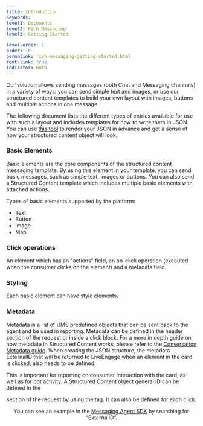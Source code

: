 ```yaml
---
title: Introduction
Keywords:
level1: Documents
level2: Rich Messaging
level3: Getting Started

level-order: 1
order: 10
permalink: rich-messaging-getting-started.html
root-link: true
indicator: both
---
```


Our solution allows sending messages (both Chat and Messaging channels) in a variety of ways: you can send simple text and images, or use our structured content templates to build your own layout with images, buttons and multiple actions in one message.

The following document lists the different types of entries available for use with such a layout and includes templates for how to write them in JSON.
You can use [this tool](https://livepersoninc.github.io/json-pollock/editor/) to render your JSON in advance and get a sense of how your structured content object will look.

### Basic Elements
Basic elements are the core components of the structured content messaging template.
By using this element in your template, you can send basic messages, such as simple text, images or buttons.
You can also send a Structured Content template which includes multiple basic elements with attached actions.

Types of basic elements supported by the platform:

* Text
* Button
* Image
* Map

### Click operations
An element which has an "actions" field, an on-click operation (executed when the consumer clicks on the element) and a metadata field.

### Styling
Each basic element can have style elements.

### Metadata
Metadata is a list of UMS predefined objects that can be sent back to the agent and be used in reporting. Metadata can be defined in the header section of the request or inside a click block. For a more in depth guide on how metadata in Structured Content works, please refer to the [Conversation Metadata guide](guides-conversation-metadata-guide.html).
When creating the JSON structure, the metadata ExternalID that will be returned to LiveEngage when an element in the card is clicked, also needs to be defined.

This is important for reporting on consumer interaction with the card, as well as for bot activity. A Structured Content object general ID can be defined in the <header> section of the request by using the <metadata> tag. It can also be defined for each click.

You can see an example in the [Messaging Agent SDK](https://github.com/LivePersonInc/node-agent-sdk#example-sending-rich-content-structured-content) by searching for “ExternalID”.
